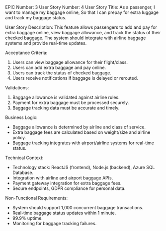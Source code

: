 EPIC Number: 3
User Story Number: 4
User Story Title: As a passenger, I want to manage my baggage online, So that I can prepay for extra luggage and track my baggage status.

User Story Description: This feature allows passengers to add and pay for extra baggage online, view baggage allowance, and track the status of their checked baggage. The system should integrate with airline baggage systems and provide real-time updates.

Acceptance Criteria:
1. Users can view baggage allowance for their flight/class.
2. Users can add extra baggage and pay online.
3. Users can track the status of checked baggage.
4. Users receive notifications if baggage is delayed or rerouted.

Validations:
1. Baggage allowance is validated against airline rules.
2. Payment for extra baggage must be processed securely.
3. Baggage tracking data must be accurate and timely.

Business Logic:
- Baggage allowance is determined by airline and class of service.
- Extra baggage fees are calculated based on weight/size and airline policy.
- Baggage tracking integrates with airport/airline systems for real-time status.

Technical Context:
- Technology stack: ReactJS (frontend), Node.js (backend), Azure SQL Database.
- Integration with airline and airport baggage APIs.
- Payment gateway integration for extra baggage fees.
- Secure endpoints, GDPR compliance for personal data.

Non-Functional Requirements:
- System should support 1,000 concurrent baggage transactions.
- Real-time baggage status updates within 1 minute.
- 99.9% uptime.
- Monitoring for baggage tracking failures.